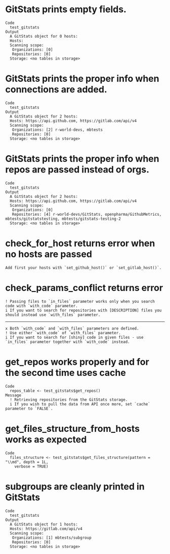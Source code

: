 # GitStats prints empty fields.

    Code
      test_gitstats
    Output
      A GitStats object for 0 hosts: 
      Hosts: 
      Scanning scope: 
       Organizations: [0] 
       Repositories: [0] 
      Storage: <no tables in storage>

# GitStats prints the proper info when connections are added.

    Code
      test_gitstats
    Output
      A GitStats object for 2 hosts: 
      Hosts: https://api.github.com, https://gitlab.com/api/v4
      Scanning scope: 
       Organizations: [2] r-world-devs, mbtests
       Repositories: [0] 
      Storage: <no tables in storage>

# GitStats prints the proper info when repos are passed instead of orgs.

    Code
      test_gitstats
    Output
      A GitStats object for 2 hosts: 
      Hosts: https://api.github.com, https://gitlab.com/api/v4
      Scanning scope: 
       Organizations: [0] 
       Repositories: [4] r-world-devs/GitStats, openpharma/GithubMetrics, mbtests/gitstatstesting, mbtests/gitstats-testing-2
      Storage: <no tables in storage>

# check_for_host returns error when no hosts are passed

    Add first your hosts with `set_github_host()` or `set_gitlab_host()`.

# check_params_conflict returns error

    ! Passing files to `in_files` parameter works only when you search code with `with_code` parameter.
    i If you want to search for repositories with [DESCRIPTION] files you should instead use `with_files` parameter.

---

    x Both `with_code` and `with_files` parameters are defined.
    ! Use either `with_code` of `with_files` parameter.
    i If you want to search for [shiny] code in given files - use `in_files` parameter together with `with_code` instead.

# get_repos works properly and for the second time uses cache

    Code
      repos_table <- test_gitstats$get_repos()
    Message
      ! Retrieving repositories from the GitStats storage.
      i If you wish to pull the data from API once more, set `cache` parameter to `FALSE`.

# get_files_structure_from_hosts works as expected

    Code
      files_structure <- test_gitstats$get_files_structure(pattern = "\\md", depth = 1L,
        verbose = TRUE)

# subgroups are cleanly printed in GitStats

    Code
      test_gitstats
    Output
      A GitStats object for 1 hosts: 
      Hosts: https://gitlab.com/api/v4
      Scanning scope: 
       Organizations: [1] mbtests/subgroup
       Repositories: [0] 
      Storage: <no tables in storage>

